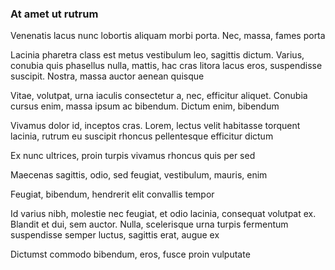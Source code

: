 ### At amet ut rutrum

Venenatis lacus nunc lobortis aliquam morbi porta. Nec, massa, fames porta

Lacinia pharetra class est metus vestibulum leo, sagittis dictum. Varius, conubia quis phasellus nulla, mattis, hac cras litora lacus eros, suspendisse suscipit. Nostra, massa auctor aenean quisque

Vitae, volutpat, urna iaculis consectetur a, nec, efficitur aliquet. Conubia cursus enim, massa ipsum ac bibendum. Dictum enim, bibendum

Vivamus dolor id, inceptos cras. Lorem, lectus velit habitasse torquent lacinia, rutrum eu suscipit rhoncus pellentesque efficitur dictum

Ex nunc ultrices, proin turpis vivamus rhoncus quis per sed

Maecenas sagittis, odio, sed feugiat, vestibulum, mauris, enim

Feugiat, bibendum, hendrerit elit convallis tempor

Id varius nibh, molestie nec feugiat, et odio lacinia, consequat volutpat ex. Blandit et dui, sem auctor. Nulla, scelerisque urna turpis fermentum suspendisse semper luctus, sagittis erat, augue ex

Dictumst commodo bibendum, eros, fusce proin vulputate


